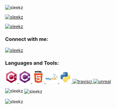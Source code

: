 <p align="left"> <img src="https://komarev.com/ghpvc/?username=sleekz&label=Profile%20views&color=0e75b6&style=flat" alt="sleekz" /> </p>

<p align="left"> <a href="https://github.com/ryo-ma/github-profile-trophy"><img src="https://github-profile-trophy.vercel.app/?username=sleekz" alt="sleekz" /></a> </p>

<p align="left"> <a href="https://twitter.com/sleekz" target="blank"><img src="https://img.shields.io/twitter/follow/sleekz?logo=twitter&style=for-the-badge" alt="sleekz" /></a> </p>

<h3 align="left">Connect with me:</h3>
<p align="left">
<a href="https://twitter.com/sleekz" target="blank"><img align="center" src="https://raw.githubusercontent.com/rahuldkjain/github-profile-readme-generator/master/src/images/icons/Social/twitter.svg" alt="sleekz" height="30" width="40" /></a>
</p>

<h3 align="left">Languages and Tools:</h3>
<p align="left"> <a href="https://www.w3schools.com/cpp/" target="_blank"> <img src="https://raw.githubusercontent.com/devicons/devicon/master/icons/cplusplus/cplusplus-original.svg" alt="cplusplus" width="40" height="40"/> </a> <a href="https://www.w3schools.com/cs/" target="_blank"> <img src="https://raw.githubusercontent.com/devicons/devicon/master/icons/csharp/csharp-original.svg" alt="csharp" width="40" height="40"/> </a> <a href="https://www.w3.org/html/" target="_blank"> <img src="https://raw.githubusercontent.com/devicons/devicon/master/icons/html5/html5-original-wordmark.svg" alt="html5" width="40" height="40"/> </a> <a href="https://www.mysql.com/" target="_blank"> <img src="https://raw.githubusercontent.com/devicons/devicon/master/icons/mysql/mysql-original-wordmark.svg" alt="mysql" width="40" height="40"/> </a> <a href="https://www.python.org" target="_blank"> <img src="https://raw.githubusercontent.com/devicons/devicon/master/icons/python/python-original.svg" alt="python" width="40" height="40"/> </a> <a href="https://travis-ci.org" target="_blank"> <img src="https://www.vectorlogo.zone/logos/travis-ci/travis-ci-icon.svg" alt="travisci" width="40" height="40"/> </a> <a href="https://unrealengine.com/" target="_blank"> <img src="https://raw.githubusercontent.com/kenangundogan/fontisto/036b7eca71aab1bef8e6a0518f7329f13ed62f6b/icons/svg/brand/unreal-engine.svg" alt="unreal" width="40" height="40"/> </a> </p>

<p><img align="left" src="https://github-readme-stats.vercel.app/api/top-langs?username=sleekz&show_icons=true&locale=en&layout=compact" alt="sleekz" /></p>

<p>&nbsp;<img align="center" src="https://github-readme-stats.vercel.app/api?username=sleekz&show_icons=true&locale=en" alt="sleekz" /></p>

<p><img align="center" src="https://github-readme-streak-stats.herokuapp.com/?user=sleekz&" alt="sleekz" /></p>
